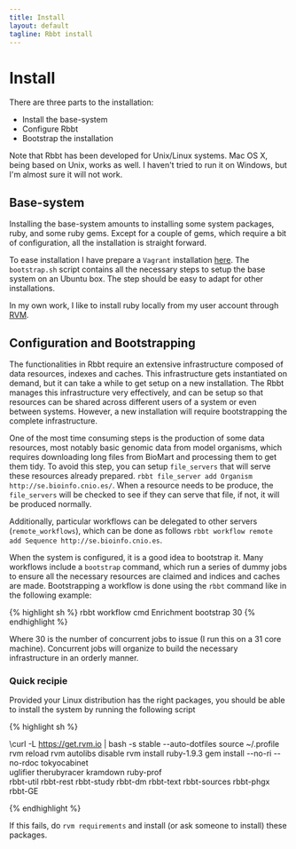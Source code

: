 ```yaml
---
title: Install
layout: default
tagline: Rbbt install
---
```


# Install

There are three parts to the installation:

* Install the base-system
* Configure Rbbt
* Bootstrap the installation

Note that Rbbt has been developed for Unix/Linux systems. Mac OS X, being based
on Unix, works as well. I haven't tried to run it on Windows, but I'm almost
sure it will not work.

## Base-system

Installing the base-system amounts to installing some system packages, ruby,
and some ruby gems. Except for a couple of gems, which require a bit of
configuration, all the installation is straight forward.  

To ease installation I have prepare a `Vagrant` installation
[here](https://github.com/mikisvaz/rbbt-vagrant). The `bootstrap.sh` script
contains all the necessary steps to setup the base system on an Ubuntu box.
The step should be easy to adapt for other installations.

In my own work, I like to install ruby locally from my user account through
[RVM](https://rvm.io/).

## Configuration and Bootstrapping

The functionalities in Rbbt require an extensive infrastructure composed of
data resources, indexes and caches. This infrastructure gets instantiated on
demand, but it can take a while to get setup on a new installation. The Rbbt
manages this infrastructure very effectively, and can be setup so that
resources can be shared across different users of a system or even between
systems. However, a new installation will require bootstrapping the complete
infrastructure.

One of the most time consuming steps is the production of some data resources,
most notably basic genomic data from model organisms, which requires
downloading long files from BioMart and processing them to get them tidy. To
avoid this step, you can setup `file_servers` that will serve these resources
already prepared. `rbbt file_server add Organism http://se.bioinfo.cnio.es/`.
When a resource needs to be produce, the `file_servers` will be checked to see
if they can serve that file, if not, it will be produced normally.

Additionally, particular workflows can be delegated to other servers
(`remote_workflows`), which can be done as follows `rbbt workflow remote add
Sequence http://se.bioinfo.cnio.es`.

When the system is configured, it is a good idea to bootstrap it. Many
workflows include a `bootstrap` command, which run a series of dummy jobs to
ensure all the necessary resources are claimed and indices and caches are made.
Bootstrapping a workflow is done using the `rbbt` command like in the following
example:

{% highlight sh %}
rbbt workflow cmd Enrichment bootstrap 30
{% endhighlight %}

Where 30 is the number of concurrent jobs to issue (I run this on a 31 core
machine). Concurrent jobs will organize to build the necessary infrastructure
in an orderly manner.

### Quick recipie

Provided your Linux distribution has the right packages, you should be able to
install the system by running the following script

{% highlight sh %}

\curl -L https://get.rvm.io | bash -s stable --auto-dotfiles
source ~/.profile
rvm reload
rvm autolibs disable
rvm install ruby-1.9.3
gem install --no-ri --no-rdoc tokyocabinet \
  uglifier therubyracer kramdown ruby-prof \
  rbbt-util rbbt-rest rbbt-study rbbt-dm rbbt-text rbbt-sources rbbt-phgx rbbt-GE 

{% endhighlight %}

If this fails, do `rvm requirements` and install (or ask someone to install)
these packages.
